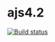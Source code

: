 # ajs4.2
[![Build status](https://ci.appveyor.com/api/projects/status/hp59i4p18a9b2spd?svg=true)](https://ci.appveyor.com/project/Kittennik65959/ajs4-2)


